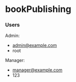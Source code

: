 # bookPublishing

### Users

Admin:

- admin@example.com
- root

Manager:

- manager@example.com
- 123
